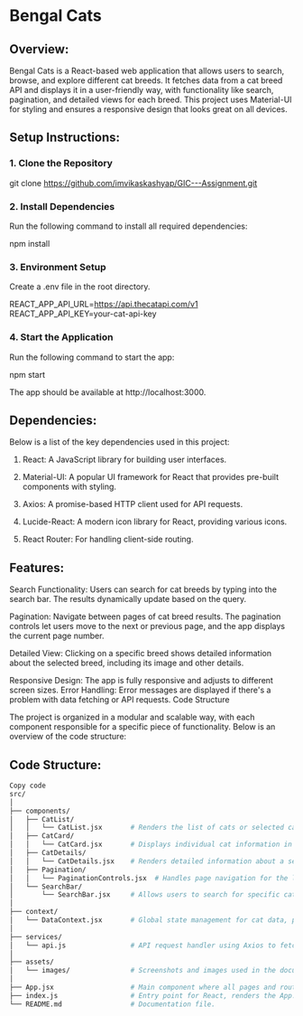 
# Bengal Cats

## Overview:
Bengal Cats is a React-based web application that allows users to search, browse, and explore different cat breeds. It fetches data from a cat breed API and displays it in a user-friendly way, with functionality like search, pagination, and detailed views for each breed. This project uses Material-UI for styling and ensures a responsive design that looks great on all devices.
## Setup Instructions:

### 1. Clone the Repository

git clone https://github.com/imvikaskashyap/GIC---Assignment.git

### 2. Install Dependencies
Run the following command to install all required dependencies:

npm install

###  3. Environment Setup
Create a .env file in the root directory.

REACT_APP_API_URL=https://api.thecatapi.com/v1
REACT_APP_API_KEY=your-cat-api-key

### 4. Start the Application
Run the following command to start the app:

npm start

The app should be available at http://localhost:3000.

## Dependencies:
Below is a list of the key dependencies used in this project:

1. React: A JavaScript library for building user interfaces.

2. Material-UI: A popular UI framework for React that provides pre-built components with styling.

3. Axios: A promise-based HTTP client used for API requests.

4. Lucide-React: A modern icon library for React, providing various icons.

5. React Router: For handling client-side routing.


## Features:
Search Functionality: Users can search for cat breeds by typing into the search bar. The results dynamically update based on the query.

Pagination: Navigate between pages of cat breed results. The pagination controls let users move to the next or previous page, and the app displays the current page number.

Detailed View: Clicking on a specific breed shows detailed information about the selected breed, including its image and other details.

Responsive Design: The app is fully responsive and adjusts to different screen sizes.
Error Handling: Error messages are displayed if there's a problem with data fetching or API requests.
Code Structure

The project is organized in a modular and scalable way, with each component responsible for a specific piece of functionality. Below is an overview of the code structure:

## Code Structure:

```bash
Copy code
src/
│
├── components/
│   ├── CatList/
│   │   └── CatList.jsx       # Renders the list of cats or selected cat details.
│   ├── CatCard/
│   │   └── CatCard.jsx       # Displays individual cat information in a card format.
│   ├── CatDetails/
│   │   └── CatDetails.jsx    # Renders detailed information about a selected cat.
│   ├── Pagination/
│   │   └── PaginationControls.jsx  # Handles page navigation for the list of cats.
│   └── SearchBar/
│       └── SearchBar.jsx     # Allows users to search for specific cat breeds.
│
├── context/
│   └── DataContext.jsx       # Global state management for cat data, pagination, and search.
│
├── services/
│   └── api.js                # API request handler using Axios to fetch cat data.
│
├── assets/
│   └── images/               # Screenshots and images used in the documentation.
│
├── App.jsx                   # Main component where all pages and routes are brought together.
├── index.js                  # Entry point for React, renders the App.
└── README.md                 # Documentation file.